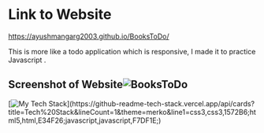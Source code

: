 # Link to Website
https://ayushmangarg2003.github.io/BooksToDo/

This is more like a todo application which is responsive, I made it to practice Javascript . 

## Screenshot of Website![BooksToDo](https://user-images.githubusercontent.com/105537793/212305078-bd2cc4f3-2bba-4303-8072-91bbb392eb2b.png)

[![My Tech Stack](https://github-readme-tech-stack.vercel.app/api/cards?title=Tech%20Stack&lineCount=1&theme=merko&line1=css3,css3,1572B6;html5,html,E34F26;javascript,javascript,F7DF1E;)](https://github-readme-tech-stack.vercel.app/api/cards?title=Tech%20Stack&lineCount=1&theme=merko&line1=css3,css3,1572B6;html5,html,E34F26;javascript,javascript,F7DF1E;)
